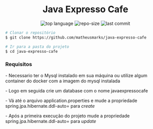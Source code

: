 <h1 align="center">Java Expresso Cafe</h1>


<p align="center">
  <img alt="top language" src="https://img.shields.io/github/languages/top/matheusmarks/java-expresso-cafe.svg" />
  <img alt="repo-size" src="https://img.shields.io/github/languages/repo-size/matheusmarks/java-expresso-cafe.svg" />
  <img alt="last commit" src="https://img.shields.io/github/languages/last-commit/matheusmarks/java-expresso-cafe.svg" />
</p>


 ```bash
# Clonar o repositório
$ git clone https://github.com/matheusmarks/java-expresso-cafe

# Ir para a pasta do projeto
$ cd java-expresso-cafe
```

<h3>Requisitos</h3>
<p> - Necessario ter o Mysql instalado em sua máquina ou utilize algum container do docker com a imagem do mysql instalada</p>
<p> - Logo em seguida crie um database com o nome javaexpressocafe</p>
<p> - Vá até o arquivo application.properties e mude a propriedade spring.jpa.hibernate.ddl-auto= para <i>create</i></p>
<p> - Após a primeira execução do projeto mude a propriedade spring.jpa.hibernate.ddl-auto= para <i>update</i></p>


